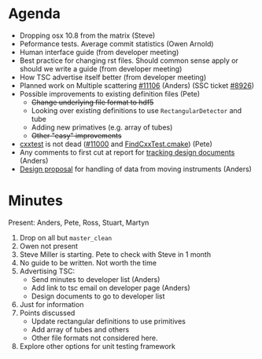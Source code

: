 Agenda
======

* Dropping osx 10.8 from the matrix (Steve)
* Peformance tests. Average commit statistics (Owen Arnold)
* Human interface guide (from developer meeting)
* Best practice for changing rst files. Should common sense apply or should we write a guide (from developer meeting)
* How TSC advertise itself better (from developer meeting)
* Planned work on Multiple scattering [#11106](http://trac.mantidproject.org/mantid/ticket/11106) (Anders) (SSC ticket [#8926](http://trac.mantidproject.org/mantid/ticket/8926))
* Possible improvements to existing definition files (Pete)
  * ~~Change underlying file format to hdf5~~
  * Looking over existing definitions to use `RectangularDetector` and tube
  * Adding new primatives (e.g. array of tubes)
  * ~~Other "easy" improvements~~
* [cxxtest](https://github.com/CxxTest/cxxtest) is not dead ([#11000](http://trac.mantidproject.org/mantid/ticket/11000) and  [FindCxxTest.cmake](https://github.com/Kitware/CMake/blob/v2.8.12/Modules/FindCxxTest.cmake)) (Pete)
* Any comments to first cut at report for [tracking design documents](https://github.com/mantidproject/documents/blob/master/Project-Management/TechnicalSteeringCommittee/reports/TSC-TrackingDesignProposals.md) (Anders)
* [Design proposal](https://github.com/mantidproject/documents/blob/master/Design/HandlingMovingInstruments.md) for handling of data from moving instruments (Anders) 

Minutes
=======
Present: Anders, Pete, Ross, Stuart, Martyn

1. Drop on all but `master_clean`
2. Owen not present
3. Steve Miller is starting. Pete to check with Steve in 1 month
4. No guide to be written. Not worth the time
5. Advertising TSC:
    * Send minutes to developer list (Anders)
    * Add link to tsc email on developer page (Anders)
    * Design documents to go to developer list
6. Just for information
7. Points discussed
    * Update rectangular definitions to use primitives
    * Add array of tubes and others
    * Other file formats not considered here.
8. Explore other options for unit testing framework
